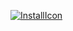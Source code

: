 [![InstallIcon](https://img.shields.io/badge/Install-Scriptstaller-brightgreen.svg?style=flat-square)](https://raw.githubusercontent.com/Scriptstaller/Scriptstaller/master/dist/Scriptstaller.user.js)
